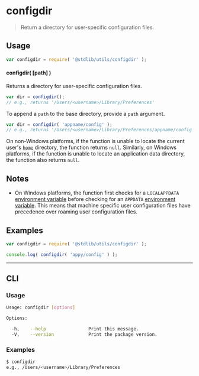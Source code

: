 # configdir

> Return a directory for user-specific configuration files.


<!-- Section to include introductory text. Make sure to keep an empty line after the intro `section` element and another before the `/section` close. -->

<section class="intro">

</section>

<!-- /.intro -->

<!-- Package usage documentation. -->

<section class="usage">

## Usage

``` javascript
var configdir = require( '@stdlib/utils/configdir' );
```

#### configdir( \[path\] )

Returns a directory for user-specific configuration files.

``` javascript
var dir = configdir();
// e.g., returns '/Users/<username>/Library/Preferences'
```

To append a `path` to the base directory, provide a `path` argument.

``` javascript
var dir = configdir( 'appname/config' );
// e.g., returns '/Users/<username>/Library/Preferences/appname/config'
```

On non-Windows platforms, if the function is unable to locate the current user's [`home`][@stdlib/utils/homedir] directory, the function returns `null`. Similarly, on Windows platforms, if the function is unable to locate an application data directory, the function also returns `null`.

</section>

<!-- /.usage -->

<!-- Package usage notes. Make sure to keep an empty line after the `section` element and another before the `/section` close. -->

<section class="notes">

## Notes

* On Windows platforms, the function first checks for a `LOCALAPPDATA` [environment variable][environment-variables] before checking for an `APPDATA` [environment variable][environment-variables]. This means that machine specific user configuration files have precedence over roaming user configuration files.

</section>

<!-- /.notes -->

<!-- Package usage examples. -->

<section class="examples">

## Examples

``` javascript
var configdir = require( '@stdlib/utils/configdir' );

console.log( configdir( 'appy/config' ) );
```

</section>

<!-- /.examples -->

---

<section class="cli">

## CLI

<section class="usage">

### Usage

``` bash
Usage: configdir [options]

Options:

  -h,    --help                Print this message.
  -V,    --version             Print the package version.
```

</section>

<!-- /.usage -->


<section class="examples">

### Examples

``` bash
$ configdir
e.g., /Users/<username>/Library/Preferences
```

</section>

<!-- /.examples -->

</section>

<!-- /.cli -->

<!-- Section to include cited references. If references are included, add a horizontal rule *before* the section. Make sure to keep an empty line after the `section` element and another before the `/section` close. -->

<section class="references">

</section>

<!-- /.references -->

<!-- Section for all links. Make sure to keep an empty line after the `section` element and another before the `/section` close. -->

<section class="links">

[environment-variables]: https://en.wikipedia.org/wiki/Environment_variable#Windows
[@stdlib/utils/homedir]: https://github.com/stdlib-js/stdlib

</section>

<!-- /.links -->
